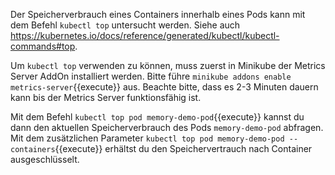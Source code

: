 Der Speicherverbrauch eines Containers innerhalb eines Pods kann mit
dem Befehl `kubectl top` untersucht werden.
Siehe auch https://kubernetes.io/docs/reference/generated/kubectl/kubectl-commands#top.

Um `kubectl top` verwenden zu können, muss zuerst in Minikube der Metrics Server AddOn
installiert werden. Bitte führe `minikube addons enable metrics-server`{{execute}} aus.
Beachte bitte, dass es 2-3 Minuten dauern kann bis der Metrics Server funktionsfähig ist.

Mit dem Befehl `kubectl top pod memory-demo-pod`{{execute}} kannst du dann den aktuellen
Speicherverbrauch des Pods `memory-demo-pod` abfragen. Mit dem zusätzlichen Parameter 
`kubectl top pod memory-demo-pod --containers`{{execute}} erhältst du den Speichervertrauch
nach Container ausgeschlüsselt. 